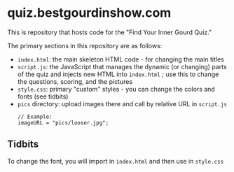 # quiz.bestgourdinshow.com
This is repository that hosts code for the "Find Your Inner Gourd Quiz."

The primary sections in this repository are as follows:
* `index.html`: the main skeleton HTML code - for changing the main titles
* `script.js`: the JavaScript that manages the dynamic (or changing) parts of the quiz and injects new HTML into `index.html` ; use this to change the questions, scoring, and the pictures
* `style.css`: primary "custom" styles - you can change the colors and fonts (see tidbits)
* `pics` directory: upload images there and call by relative URL in `script.js`
    ```
    // Example:
    imageURL = "pics/looser.jpg";
    ```

## Tidbits
To change the font, you will import in `index.html` and then use in `style.css`
